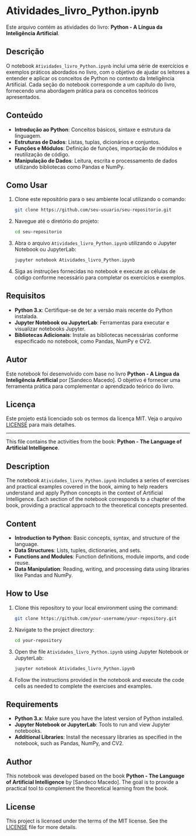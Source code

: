 # Atividades_livro_Python.ipynb

Este arquivo contém as atividades do livro: **Python - A Língua da Inteligência Artificial**.

## Descrição

O notebook `Atividades_livro_Python.ipynb` inclui uma série de exercícios e exemplos práticos abordados no livro, com o objetivo de ajudar os leitores a entender e aplicar os conceitos de Python no contexto da Inteligência Artificial. Cada seção do notebook corresponde a um capítulo do livro, fornecendo uma abordagem prática para os conceitos teóricos apresentados.

## Conteúdo

- **Introdução ao Python**: Conceitos básicos, sintaxe e estrutura da linguagem.
- **Estruturas de Dados**: Listas, tuplas, dicionários e conjuntos.
- **Funções e Módulos**: Definição de funções, importação de módulos e reutilização de código.
- **Manipulação de Dados**: Leitura, escrita e processamento de dados utilizando bibliotecas como Pandas e NumPy.

## Como Usar

1. Clone este repositório para o seu ambiente local utilizando o comando:
    ```bash
    git clone https://github.com/seu-usuario/seu-repositorio.git
    ```
2. Navegue até o diretório do projeto:
    ```bash
    cd seu-repositorio
    ```
3. Abra o arquivo `Atividades_livro_Python.ipynb` utilizando o Jupyter Notebook ou JupyterLab:
    ```bash
    jupyter notebook Atividades_livro_Python.ipynb
    ```
4. Siga as instruções fornecidas no notebook e execute as células de código conforme necessário para completar os exercícios e exemplos.

## Requisitos

- **Python 3.x**: Certifique-se de ter a versão mais recente do Python instalada.
- **Jupyter Notebook ou JupyterLab**: Ferramentas para executar e visualizar notebooks Jupyter.
- **Bibliotecas Adicionais**: Instale as bibliotecas necessárias conforme especificado no notebook, como Pandas, NumPy e CV2. 

## Autor

Este notebook foi desenvolvido com base no livro **Python - A Língua da Inteligência Artificial** por [Sandeco Macedo]. O objetivo é fornecer uma ferramenta prática para complementar o aprendizado teórico do livro.

## Licença

Este projeto está licenciado sob os termos da licença MIT. Veja o arquivo [LICENSE](LICENSE) para mais detalhes.

---

This file contains the activities from the book: **Python - The Language of Artificial Intelligence**.

## Description

The notebook `Atividades_livro_Python.ipynb` includes a series of exercises and practical examples covered in the book, aiming to help readers understand and apply Python concepts in the context of Artificial Intelligence. Each section of the notebook corresponds to a chapter of the book, providing a practical approach to the theoretical concepts presented.

## Content

- **Introduction to Python**: Basic concepts, syntax, and structure of the language.
- **Data Structures**: Lists, tuples, dictionaries, and sets.
- **Functions and Modules**: Function definitions, module imports, and code reuse.
- **Data Manipulation**: Reading, writing, and processing data using libraries like Pandas and NumPy.


## How to Use

1. Clone this repository to your local environment using the command:
    ```bash
    git clone https://github.com/your-username/your-repository.git
    ```
2. Navigate to the project directory:
    ```bash
    cd your-repository
    ```
3. Open the file `Atividades_livro_Python.ipynb` using Jupyter Notebook or JupyterLab:
    ```bash
    jupyter notebook Atividades_livro_Python.ipynb
    ```
4. Follow the instructions provided in the notebook and execute the code cells as needed to complete the exercises and examples.

## Requirements

- **Python 3.x**: Make sure you have the latest version of Python installed.
- **Jupyter Notebook or JupyterLab**: Tools to run and view Jupyter notebooks.
- **Additional Libraries**: Install the necessary libraries as specified in the notebook, such as Pandas, NumPy, and CV2.

## Author

This notebook was developed based on the book **Python - The Language of Artificial Intelligence** by [Sandeco Macedo]. The goal is to provide a practical tool to complement the theoretical learning from the book.

## License

This project is licensed under the terms of the MIT license. See the [LICENSE](LICENSE) file for more details.